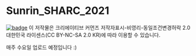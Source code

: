 <h1>Sunrin_SHARC_2021</h1>

[![badge](https://camo.githubusercontent.com/dddc2696532f6246af0ca0ae5a752232487b6ab38ff30c94e67f558f07364edd/687474703a2f2f7777772e63636b6f7265612e6f72672f696d616765732f63636c2f6c69635f62795f6e635f73615f672e676966)](https://camo.githubusercontent.com/dddc2696532f6246af0ca0ae5a752232487b6ab38ff30c94e67f558f07364edd/687474703a2f2f7777772e63636b6f7265612e6f72672f696d616765732f63636c2f6c69635f62795f6e635f73615f672e676966) 이 저작물은 크리에이티브 커먼즈 저작자표시-비영리-동일조건변경허락 2.0 대한민국 라이센스(CC BY-NC-SA 2.0 KR)에 따라 이용할 수 있습니다.



매주 수요일 업로드 예정입니다 :)
